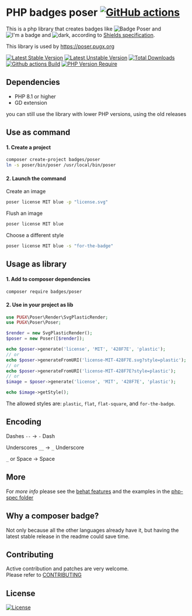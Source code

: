 # PHP badges poser [![GitHub actions](https://github.com/badges/poser/workflows/Build/badge.svg)](https://github.com/badges/poser/actions)

This is a php library that creates badges like ![Badge Poser](https://cdn.rawgit.com/badges/poser/master/badge-poser.svg) and ![I'm a badge](https://cdn.rawgit.com/badges/poser/master/i_m-badge.svg) and ![dark](https://cdn.rawgit.com/badges/poser/master/today-dark.svg),
according to [Shields specification](https://github.com/badges/shields#specification).

This library is used by https://poser.pugx.org

[![Latest Stable Version](https://poser.pugx.org/badges/poser/version.svg)](https://packagist.org/packages/badges/poser) [![Latest Unstable Version](https://poser.pugx.org/badges/poser/v/unstable.svg)](//packagist.org/packages/badges/poser) [![Total Downloads](https://poser.pugx.org/badges/poser/downloads.svg)](https://packagist.org/packages/badges/poser)
[![Github actions Build](https://github.com/badges/poser/workflows/Build/badge.svg)](//packagist.org/packages/badges/poser)
[![PHP Version Require](http://poser.pugx.org/badges/poser/require/php)](https://packagist.org/packages/badges/poser)

## Dependencies

* PHP 8.1 or higher
* GD extension

you can still use the library with lower PHP versions, using the old releases

## Use as command

#### 1. Create a project

```bash
composer create-project badges/poser
ln -s poser/bin/poser /usr/local/bin/poser
```

#### 2. Launch the command

Create an image
```bash
poser license MIT blue -p "license.svg"
```

Flush an image
```bash
poser license MIT blue
```

Choose a different style
```bash
poser license MIT blue -s "for-the-badge"
```

## Usage as library

#### 1. Add to composer dependencies

```bash
composer require badges/poser
```

#### 2. Use in your project as lib

```php
use PUGX\Poser\Render\SvgPlasticRender;
use PUGX\Poser\Poser;

$render = new SvgPlasticRender();
$poser = new Poser([$render]);

echo $poser->generate('license', 'MIT', '428F7E', 'plastic');
// or
echo $poser->generateFromURI('license-MIT-428F7E.svg?style=plastic');
// or
echo $poser->generateFromURI('license-MIT-428F7E?style=plastic');
// or
$image = $poser->generate('license', 'MIT', '428F7E', 'plastic');

echo $image->getStyle();
```

The allowed styles are: `plastic`, `flat`, `flat-square`, and `for-the-badge`.


## Encoding

Dashes `--` → `-` Dash

Underscores `__` → `_` Underscore

`_` or Space → Space


## More

For *more info* please see the [behat features](./features/)
and the examples in the [php-spec folder](./spec/)


## Why a composer badge?

Not only because all the other languages already have it, but having the latest stable release in the readme could save time.


## Contributing

Active contribution and patches are very welcome.  
Please refer to [CONTRIBUTING](CONTRIBUTING.md)


## License

[![License](https://poser.pugx.org/badges/poser/license.svg)](./LICENSE)
